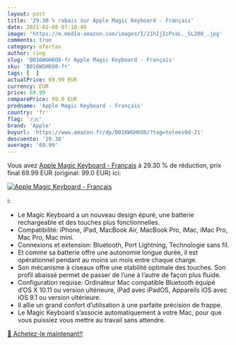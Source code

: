 ```yaml
---
layout: post
title: '29.30 % rabais sur Apple Magic Keyboard - Français'
date: 2021-02-08 07:10:49
image: 'https://m.media-amazon.com/images/I/21hIjIcPxaL._SL200_.jpg'
comments: true
category: ofertas
author: ring
slug: 'B016WGH6O8-fr Apple Magic Keyboard - Français'
sku: 'B016WGH6O8-fr'
tags: [  ]
actualPrice: 69.99 EUR
currency: EUR
price: 69.99
comparePrice: 99.0 EUR
prodname: 'Apple Magic Keyboard - Français'
country: 'fr'
flag: '🇫🇷'
brand: 'Apple'
buyurl: 'https://www.amazon.fr/dp/B016WGH6O8/?tag=tolees0d-21'
descuento: '29.30'
average: '69.99'
---
```


Vous avez [Apple Magic Keyboard - Français](https://www.amazon.fr/dp/B016WGH6O8/?tag=tolees0d-21)  à  29.30 % de réduction, prix final  69.99 EUR (original: 99.0 EUR) ici:

[![Apple Magic Keyboard - Français](https://m.media-amazon.com/images/I/21hIjIcPxaL._SL200_.jpg)](https://www.amazon.fr/dp/B016WGH6O8/?tag=tolees0d-21)

ℹ️:

- Le Magic Keyboard a un nouveau design épuré, une batterie rechargeable et des touches plus fonctionnelles.
- Compatibilité: iPhone, iPad, MacBook Air, MacBook Pro, iMac, iMac Pro, Mac Pro, Mac mini.
- Connexions et extension: Bluetooth, Port Lightning, Technologie sans fil.
- Et comme sa batterie offre une autonomie longue durée, il est opérationnel pendant au moins un mois entre chaque charge.
- Son mécanisme à ciseaux offre une stabilité optimale des touches. Son profil abaissé permet de passer de l’une à l’autre de façon plus fluide.
- Configuration requise: Ordinateur Mac compatible Bluetooth équipé d’OS X 10.11 ou version ultérieure, iPad avec iPadOS, Appareils iOS avec iOS 9.1 ou version ultérieure.
- Il allie un grand confort d’utilisation à une parfaite précision de frappe.
- Le Magic Keyboard s’associe automatiquement à votre Mac, pour que vous puissiez vous mettre au travail sans attendre.

[🛒 Achetez-le maintenant!!](https://www.amazon.fr/dp/B016WGH6O8/?tag=tolees0d-21)
